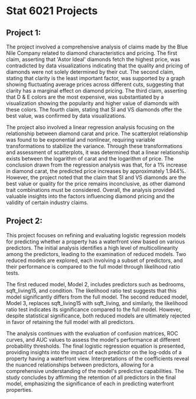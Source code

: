 
# Stat 6021 Projects

## Project 1:
The project involved a comprehensive analysis of claims made by the Blue Nile Company related to diamond characteristics and pricing. The first claim, asserting that 'Astor Ideal' diamonds fetch the highest price, was contradicted by data visualizations indicating that the quality and pricing of diamonds were not solely determined by their cut. The second claim, stating that clarity is the least important factor, was supported by a graph showing fluctuating average prices across different cuts, suggesting that clarity has a marginal effect on diamond pricing. The third claim, asserting that D & E colors are the most expensive, was substantiated by a visualization showing the popularity and higher value of diamonds with these colors. The fourth claim, stating that SI and VS diamonds offer the best value, was confirmed by data visualizations.

The project also involved a linear regression analysis focusing on the relationship between diamond carat and price. The scatterplot relationship was found to be exponential and nonlinear, requiring variable transformations to stabilize the variance. Through these transformations and assessment of scatterplots, it was determined that a linear relationship exists between the logarithm of carat and the logarithm of price. The conclusion drawn from the regression analysis was that, for a 1% increase in diamond carat, the predicted price increases by approximately 1.944%. However, the project noted that the claim that SI and VS diamonds are the best value or quality for the price remains inconclusive, as other diamond trait combinations must be considered. Overall, the analysis provided valuable insights into the factors influencing diamond pricing and the validity of certain industry claims.

## Project 2: 
This project focuses on refining and evaluating logistic regression models for predicting whether a property has a waterfront view based on various predictors. The initial analysis identifies a high level of multicollinearity among the predictors, leading to the examination of reduced models. Two reduced models are explored, each involving a subset of predictors, and their performance is compared to the full model through likelihood ratio tests.

The first reduced model, Model 2, includes predictors such as bedrooms, sqft_living15, and condition. The likelihood ratio test suggests that this model significantly differs from the full model. The second reduced model, Model 3, replaces sqft_living15 with sqft_living, and similarly, the likelihood ratio test indicates its significance compared to the full model. However, despite statistical significance, both reduced models are ultimately rejected in favor of retaining the full model with all predictors.

The analysis continues with the evaluation of confusion matrices, ROC curves, and AUC values to assess the model's performance at different probability thresholds. The final logistic regression equation is presented, providing insights into the impact of each predictor on the log-odds of a property having a waterfront view. Interpretations of the coefficients reveal the nuanced relationships between predictors, allowing for a comprehensive understanding of the model's predictive capabilities. The study concludes by affirming the retention of all predictors in the final model, emphasizing the significance of each in predicting waterfront properties.


